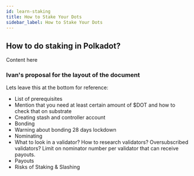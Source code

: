 ```yaml
---
id: learn-staking
title: How to Stake Your Dots
sidebar_label: How to Stake Your Dots
---
```


## How to do staking in Polkadot?

Content here

### Ivan's proposal for the layout of the document

Lets leave this at the bottom for reference:

- List of prerequisites
- Mention that you need at least certain amount of $DOT and how to check that on substrate
- Creating stash and controller account
- Bonding
- Warning about bonding 28 days lockdown
- Nominating
- What to look in a validator? How to research validators? Oversubscribed validators? Limit on
  nominator number per validator that can receive payouts.
- Payouts
- Risks of Staking & Slashing
